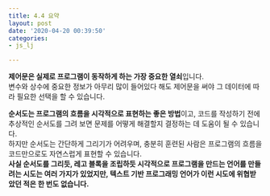 ```yaml
---
title: 4.4 요약
layout: post
date: '2020-04-20 00:39:50'
categories:
- js_lj

---
```


**제어문은 실제로 프로그램이 동작하게 하는 가장 중요한 열쇠**입니다.  
변수와 상수에 중요한 정보가 아무리 많이 들어있다 해도 제어문을 써야 그 데이터에 따라 필요한 선택을 할 수 있습니다.  

**순서도는 프로그램의 흐름을 시각적으로 표현하는 좋은 방법**이고, 코드를 작성하기 전에 추상적인 순서도를 그려 보면 문제를 어떻게 해결할지 결정하는 데 도움이 될 수 있습니다.  
하지만 순서도는 간단하게 그리기가 어려우며, 충분히 훈련된 사람은 프로그램의 흐름을 코드만으로도 자연스럽게 표현할 수 있습니다.  
**사실 순서도를 그리듯, 레고 블록을 조립하듯 시각적으로 프로그램을 만드는 언어를 만들려는 시도는 여러 가지가 있었지만, 텍스트 기반 프로그래밍 언어가 이런 시도에 위협받았던 적은 한 번도 없습니다.**